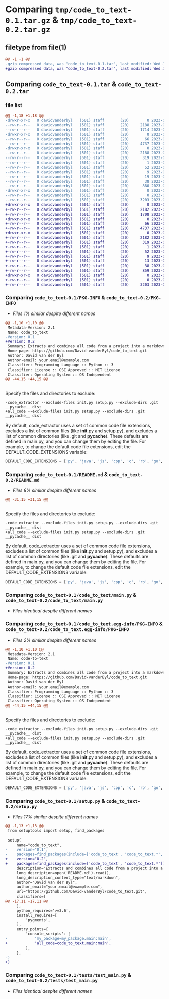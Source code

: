 # Comparing `tmp/code_to_text-0.1.tar.gz` & `tmp/code_to_text-0.2.tar.gz`

## filetype from file(1)

```diff
@@ -1 +1 @@
-gzip compressed data, was "code_to_text-0.1.tar", last modified: Wed Jul 12 02:08:33 2023, max compression
+gzip compressed data, was "code_to_text-0.2.tar", last modified: Wed Jul 12 02:39:12 2023, max compression
```

## Comparing `code_to_text-0.1.tar` & `code_to_text-0.2.tar`

### file list

```diff
@@ -1,18 +1,18 @@
-drwxr-xr-x   0 davidvanderbyl   (501) staff       (20)        0 2023-07-12 02:08:33.787092 code_to_text-0.1/
--rw-r--r--   0 davidvanderbyl   (501) staff       (20)     2188 2023-07-12 02:08:33.786960 code_to_text-0.1/PKG-INFO
--rw-r--r--   0 davidvanderbyl   (501) staff       (20)     1714 2023-07-07 08:30:16.000000 code_to_text-0.1/README.md
-drwxr-xr-x   0 davidvanderbyl   (501) staff       (20)        0 2023-07-12 02:08:33.785302 code_to_text-0.1/code_to_text/
--rw-r--r--   0 davidvanderbyl   (501) staff       (20)       66 2023-07-07 08:07:35.000000 code_to_text-0.1/code_to_text/__init__.py
--rw-r--r--   0 davidvanderbyl   (501) staff       (20)     4737 2023-07-07 08:16:46.000000 code_to_text-0.1/code_to_text/main.py
-drwxr-xr-x   0 davidvanderbyl   (501) staff       (20)        0 2023-07-12 02:08:33.786400 code_to_text-0.1/code_to_text.egg-info/
--rw-r--r--   0 davidvanderbyl   (501) staff       (20)     2188 2023-07-12 02:08:33.000000 code_to_text-0.1/code_to_text.egg-info/PKG-INFO
--rw-r--r--   0 davidvanderbyl   (501) staff       (20)      319 2023-07-12 02:08:33.000000 code_to_text-0.1/code_to_text.egg-info/SOURCES.txt
--rw-r--r--   0 davidvanderbyl   (501) staff       (20)        1 2023-07-12 02:08:33.000000 code_to_text-0.1/code_to_text.egg-info/dependency_links.txt
--rw-r--r--   0 davidvanderbyl   (501) staff       (20)       52 2023-07-12 02:08:33.000000 code_to_text-0.1/code_to_text.egg-info/entry_points.txt
--rw-r--r--   0 davidvanderbyl   (501) staff       (20)        9 2023-07-12 02:08:33.000000 code_to_text-0.1/code_to_text.egg-info/requires.txt
--rw-r--r--   0 davidvanderbyl   (501) staff       (20)       19 2023-07-12 02:08:33.000000 code_to_text-0.1/code_to_text.egg-info/top_level.txt
--rw-r--r--   0 davidvanderbyl   (501) staff       (20)       38 2023-07-12 02:08:33.787138 code_to_text-0.1/setup.cfg
--rw-r--r--   0 davidvanderbyl   (501) staff       (20)      880 2023-07-07 23:30:07.000000 code_to_text-0.1/setup.py
-drwxr-xr-x   0 davidvanderbyl   (501) staff       (20)        0 2023-07-12 02:08:33.786648 code_to_text-0.1/tests/
--rw-r--r--   0 davidvanderbyl   (501) staff       (20)        0 2023-07-07 07:22:32.000000 code_to_text-0.1/tests/__init__.py
--rw-r--r--   0 davidvanderbyl   (501) staff       (20)     3203 2023-07-07 08:19:54.000000 code_to_text-0.1/tests/test_main.py
+drwxr-xr-x   0 davidvanderbyl   (501) staff       (20)        0 2023-07-12 02:39:12.795020 code_to_text-0.2/
+-rw-r--r--   0 davidvanderbyl   (501) staff       (20)     2182 2023-07-12 02:39:12.794890 code_to_text-0.2/PKG-INFO
+-rw-r--r--   0 davidvanderbyl   (501) staff       (20)     1708 2023-07-12 02:34:18.000000 code_to_text-0.2/README.md
+drwxr-xr-x   0 davidvanderbyl   (501) staff       (20)        0 2023-07-12 02:39:12.793383 code_to_text-0.2/code_to_text/
+-rw-r--r--   0 davidvanderbyl   (501) staff       (20)       66 2023-07-07 08:07:35.000000 code_to_text-0.2/code_to_text/__init__.py
+-rw-r--r--   0 davidvanderbyl   (501) staff       (20)     4737 2023-07-07 08:16:46.000000 code_to_text-0.2/code_to_text/main.py
+drwxr-xr-x   0 davidvanderbyl   (501) staff       (20)        0 2023-07-12 02:39:12.794315 code_to_text-0.2/code_to_text.egg-info/
+-rw-r--r--   0 davidvanderbyl   (501) staff       (20)     2182 2023-07-12 02:39:12.000000 code_to_text-0.2/code_to_text.egg-info/PKG-INFO
+-rw-r--r--   0 davidvanderbyl   (501) staff       (20)      319 2023-07-12 02:39:12.000000 code_to_text-0.2/code_to_text.egg-info/SOURCES.txt
+-rw-r--r--   0 davidvanderbyl   (501) staff       (20)        1 2023-07-12 02:39:12.000000 code_to_text-0.2/code_to_text.egg-info/dependency_links.txt
+-rw-r--r--   0 davidvanderbyl   (501) staff       (20)       52 2023-07-12 02:39:12.000000 code_to_text-0.2/code_to_text.egg-info/entry_points.txt
+-rw-r--r--   0 davidvanderbyl   (501) staff       (20)        9 2023-07-12 02:39:12.000000 code_to_text-0.2/code_to_text.egg-info/requires.txt
+-rw-r--r--   0 davidvanderbyl   (501) staff       (20)       13 2023-07-12 02:39:12.000000 code_to_text-0.2/code_to_text.egg-info/top_level.txt
+-rw-r--r--   0 davidvanderbyl   (501) staff       (20)       38 2023-07-12 02:39:12.795072 code_to_text-0.2/setup.cfg
+-rw-r--r--   0 davidvanderbyl   (501) staff       (20)      859 2023-07-12 02:38:25.000000 code_to_text-0.2/setup.py
+drwxr-xr-x   0 davidvanderbyl   (501) staff       (20)        0 2023-07-12 02:39:12.794638 code_to_text-0.2/tests/
+-rw-r--r--   0 davidvanderbyl   (501) staff       (20)        0 2023-07-07 07:22:32.000000 code_to_text-0.2/tests/__init__.py
+-rw-r--r--   0 davidvanderbyl   (501) staff       (20)     3203 2023-07-07 08:19:54.000000 code_to_text-0.2/tests/test_main.py
```

### Comparing `code_to_text-0.1/PKG-INFO` & `code_to_text-0.2/PKG-INFO`

 * *Files 1% similar despite different names*

```diff
@@ -1,10 +1,10 @@
 Metadata-Version: 2.1
 Name: code_to_text
-Version: 0.1
+Version: 0.2
 Summary: Extracts and combines all code from a project into a markdown or txt file.
 Home-page: https://github.com/David-vanderByl/code_to_text.git
 Author: David van der Byl
 Author-email: your.email@example.com
 Classifier: Programming Language :: Python :: 3
 Classifier: License :: OSI Approved :: MIT License
 Classifier: Operating System :: OS Independent
@@ -44,15 +44,15 @@
 
 ```
 
 
 Specify the files and directories to exclude:
 
 ```shell
-code_extractor --exclude-files init.py setup.py --exclude-dirs .git __pycache__ dist
+all_code --exclude-files init.py setup.py --exclude-dirs .git __pycache__ dist
 ```
 
 
 By default, code_extractor uses a set of common code file extensions, excludes a list of common files (like __init__.py and setup.py), and excludes a list of common directories (like .git and __pycache__). These defaults are defined in main.py, and you can change them by editing the file. For example, to change the default code file extensions, edit the DEFAULT_CODE_EXTENSIONS variable:
 
 ```python
 DEFAULT_CODE_EXTENSIONS = ['py', 'java', 'js', 'cpp', 'c', 'rb', 'go', 'rs']
```

### Comparing `code_to_text-0.1/README.md` & `code_to_text-0.2/README.md`

 * *Files 8% similar despite different names*

```diff
@@ -31,15 +31,15 @@
 
 ```
 
 
 Specify the files and directories to exclude:
 
 ```shell
-code_extractor --exclude-files init.py setup.py --exclude-dirs .git __pycache__ dist
+all_code --exclude-files init.py setup.py --exclude-dirs .git __pycache__ dist
 ```
 
 
 By default, code_extractor uses a set of common code file extensions, excludes a list of common files (like __init__.py and setup.py), and excludes a list of common directories (like .git and __pycache__). These defaults are defined in main.py, and you can change them by editing the file. For example, to change the default code file extensions, edit the DEFAULT_CODE_EXTENSIONS variable:
 
 ```python
 DEFAULT_CODE_EXTENSIONS = ['py', 'java', 'js', 'cpp', 'c', 'rb', 'go', 'rs']
```

### Comparing `code_to_text-0.1/code_to_text/main.py` & `code_to_text-0.2/code_to_text/main.py`

 * *Files identical despite different names*

### Comparing `code_to_text-0.1/code_to_text.egg-info/PKG-INFO` & `code_to_text-0.2/code_to_text.egg-info/PKG-INFO`

 * *Files 2% similar despite different names*

```diff
@@ -1,10 +1,10 @@
 Metadata-Version: 2.1
 Name: code-to-text
-Version: 0.1
+Version: 0.2
 Summary: Extracts and combines all code from a project into a markdown or txt file.
 Home-page: https://github.com/David-vanderByl/code_to_text.git
 Author: David van der Byl
 Author-email: your.email@example.com
 Classifier: Programming Language :: Python :: 3
 Classifier: License :: OSI Approved :: MIT License
 Classifier: Operating System :: OS Independent
@@ -44,15 +44,15 @@
 
 ```
 
 
 Specify the files and directories to exclude:
 
 ```shell
-code_extractor --exclude-files init.py setup.py --exclude-dirs .git __pycache__ dist
+all_code --exclude-files init.py setup.py --exclude-dirs .git __pycache__ dist
 ```
 
 
 By default, code_extractor uses a set of common code file extensions, excludes a list of common files (like __init__.py and setup.py), and excludes a list of common directories (like .git and __pycache__). These defaults are defined in main.py, and you can change them by editing the file. For example, to change the default code file extensions, edit the DEFAULT_CODE_EXTENSIONS variable:
 
 ```python
 DEFAULT_CODE_EXTENSIONS = ['py', 'java', 'js', 'cpp', 'c', 'rb', 'go', 'rs']
```

### Comparing `code_to_text-0.1/setup.py` & `code_to_text-0.2/setup.py`

 * *Files 17% similar despite different names*

```diff
@@ -1,13 +1,13 @@
 from setuptools import setup, find_packages
 
 setup(
     name="code_to_text",
-    version="0.1",
-    packages=find_packages(include=['code_to_text', 'code_to_text.*', 'tests', 'tests.*']),
+    version="0.2",
+    packages=find_packages(include=['code_to_text', 'code_to_text.*']),
     description="Extracts and combines all code from a project into a markdown or txt file.",
     long_description=open('README.md').read(),
     long_description_content_type="text/markdown",
     author="David van der Byl",
     author_email="your.email@example.com",
     url="https://github.com/David-vanderByl/code_to_text.git",
     classifiers=[
@@ -17,11 +17,11 @@
     ],
     python_requires='>=3.6',
     install_requires=[
         'pygments',
     ],
     entry_points={
         'console_scripts': [
-            'my_package=my_package.main:main',
+            'all_code=code_to_text.main:main',
         ],
     },
-)
+)
```

### Comparing `code_to_text-0.1/tests/test_main.py` & `code_to_text-0.2/tests/test_main.py`

 * *Files identical despite different names*

